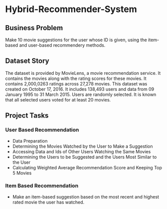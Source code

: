 # Hybrid-Recommender-System

## Business Problem
Make 10 movie suggestions for the user whose ID is given, using the item-based and user-based recommendery methods.

## Dataset Story
The dataset is provided by MovieLens, a movie recommendation service. It contains the movies along with the rating scores for these movies. It contains 2,000,0263 ratings across 27,278 movies. This dataset was created on October 17, 2016. It includes 138,493 users and data from 09 January 1995 to 31 March 2015. Users are randomly selected. It is known that all selected users voted for at least 20 movies.

## Project Tasks

### User Based Recommendation
* Data Preparation
* Determining the Movies Watched by the User to Make a Suggestion
* Accessing Data and Ids of Other Users Watching the Same Movies
* Determining the Users to be Suggested and the Users Most Similar to the User
* Calculating Weighted Average Recommendation Score and Keeping Top 5 Movies

### Item Based Recommendation
* Make an item-based suggestion based on the most recent and highest rated movie the user has watched.
